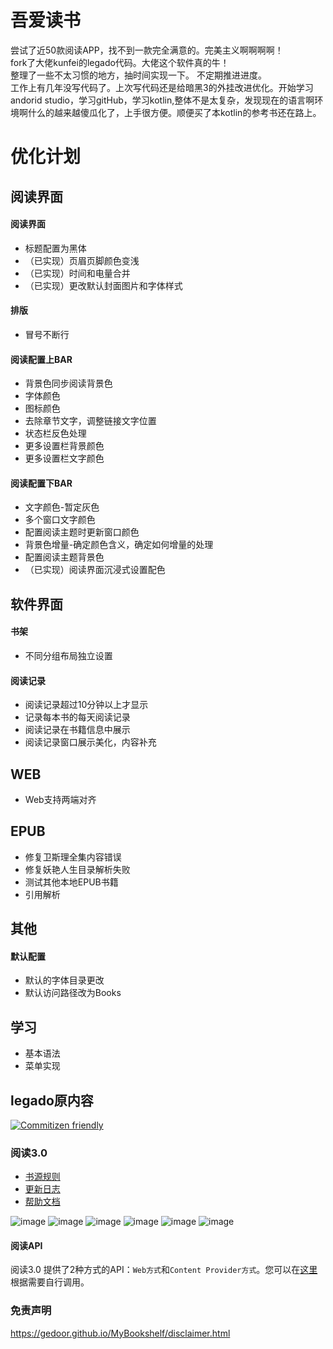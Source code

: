 # 吾爱读书 
尝试了近50款阅读APP，找不到一款完全满意的。完美主义啊啊啊啊！  
fork了大佬kunfei的legado代码。大佬这个软件真的牛！  
整理了一些不太习惯的地方，抽时间实现一下。  不定期推进进度。  
工作上有几年没写代码了。上次写代码还是给暗黑3的外挂改进优化。开始学习andorid studio，学习gitHub，学习kotlin,整体不是太复杂，发现现在的语言啊环境啊什么的越来越傻瓜化了，上手很方便。顺便买了本kotlin的参考书还在路上。
# 优化计划 
## 阅读界面
#### 阅读界面
* 标题配置为黑体
* （已实现）页眉页脚颜色变浅
* （已实现）时间和电量合并
* （已实现）更改默认封面图片和字体样式
#### 排版
* 冒号不断行
#### 阅读配置上BAR
* 背景色同步阅读背景色
* 字体颜色
* 图标颜色
* 去除章节文字，调整链接文字位置
* 状态栏反色处理
* 更多设置栏背景颜色
* 更多设置栏文字颜色
#### 阅读配置下BAR
* 文字颜色-暂定灰色
* 多个窗口文字颜色
* 配置阅读主题时更新窗口颜色
* 背景色增量-确定颜色含义，确定如何增量的处理
* 配置阅读主题背景色
* （已实现）阅读界面沉浸式设置配色
## 软件界面
#### 书架
* 不同分组布局独立设置
#### 阅读记录
* 阅读记录超过10分钟以上才显示
* 记录每本书的每天阅读记录
* 阅读记录在书籍信息中展示
* 阅读记录窗口展示美化，内容补充
## WEB
* Web支持两端对齐
## EPUB
* 修复卫斯理全集内容错误
* 修复妖艳人生目录解析失败
* 测试其他本地EPUB书籍
* 引用解析
## 其他
#### 默认配置
* 默认的字体目录更改
* 默认访问路径改为Books
## 学习
* 基本语法
* 菜单实现
## legado原内容

[![Commitizen friendly](https://img.shields.io/badge/commitizen-friendly-brightgreen.svg)](http://commitizen.github.io/cz-cli/)

### 阅读3.0
* [书源规则](https://alanskycn.gitee.io/teachme/)
* [更新日志](/app/src/main/assets/updateLog.md)
* [帮助文档](/app/src/main/assets/help/appHelp.md)

![image](https://github.com/gedoor/gedoor.github.io/blob/master/images/%E9%98%85%E8%AF%BB%E7%AE%80%E4%BB%8B1.jpg)
![image](https://github.com/gedoor/gedoor.github.io/blob/master/images/%E9%98%85%E8%AF%BB%E7%AE%80%E4%BB%8B2.jpg)
![image](https://github.com/gedoor/gedoor.github.io/blob/master/images/%E9%98%85%E8%AF%BB%E7%AE%80%E4%BB%8B3.jpg)
![image](https://github.com/gedoor/gedoor.github.io/blob/master/images/%E9%98%85%E8%AF%BB%E7%AE%80%E4%BB%8B4.jpg)
![image](https://github.com/gedoor/gedoor.github.io/blob/master/images/%E9%98%85%E8%AF%BB%E7%AE%80%E4%BB%8B5.jpg)
![image](https://github.com/gedoor/gedoor.github.io/blob/master/images/%E9%98%85%E8%AF%BB%E7%AE%80%E4%BB%8B6.jpg)

#### 阅读API
阅读3.0 提供了2种方式的API：`Web方式`和`Content Provider方式`。您可以在[这里](api.md)根据需要自行调用。 

### 免责声明
https://gedoor.github.io/MyBookshelf/disclaimer.html
